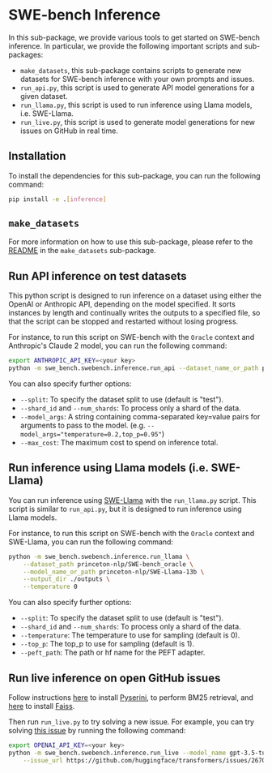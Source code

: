 # SWE-bench Inference
In this sub-package, we provide various tools to get started on SWE-bench inference.
In particular, we provide the following important scripts and sub-packages:

- `make_datasets`, this sub-package contains scripts to generate new datasets for SWE-bench inference with your own prompts and issues.
- `run_api.py`, this script is used to generate API model generations for a given dataset.
- `run_llama.py`, this script is used to run inference using Llama models, i.e. SWE-Llama.
- `run_live.py`, this script is used to generate model generations for new issues on GitHub in real time.

## Installation
To install the dependencies for this sub-package, you can run the following command:
```bash
pip install -e .[inference]
```

## `make_datasets`
For more information on how to use this sub-package, please refer to the [README](./make_datasets/README.md) in the `make_datasets` sub-package.

## Run API inference on test datasets

This python script is designed to run inference on a dataset using either the OpenAI or Anthropic API, depending on the model specified. It sorts instances by length and continually writes the outputs to a specified file, so that the script can be stopped and restarted without losing progress.

For instance, to run this script on SWE-bench with the ``Oracle`` context and Anthropic's Claude 2 model, you can run the following command:
```bash
export ANTHROPIC_API_KEY=<your key>
python -m swe_bench.swebench.inference.run_api --dataset_name_or_path princeton-nlp/SWE-bench_oracle --model_name_or_path claude-2 --output_dir ./outputs
```

You can also specify further options:

- `--split`: To specify the dataset split to use (default is "test").
- `--shard_id` and `--num_shards`: To process only a shard of the data.
- `--model_args`: A string containing comma-separated key=value pairs for arguments to pass to the model. (e.g. `--model_args="temperature=0.2,top_p=0.95"`)
- `--max_cost`: The maximum cost to spend on inference total.


## Run inference using Llama models (i.e. SWE-Llama)

You can run inference using [SWE-Llama](https://huggingface.co/princeton-nlp/SWE-Llama-13b) with the `run_llama.py` script.
This script is similar to `run_api.py`, but it is designed to run inference using Llama models.

For instance, to run this script on SWE-bench with the ``Oracle`` context and SWE-Llama, you can run the following command:
```bash
python -m swe_bench.swebench.inference.run_llama \
    --dataset_path princeton-nlp/SWE-bench_oracle \
    --model_name_or_path princeton-nlp/SWE-Llama-13b \
    --output_dir ./outputs \
    --temperature 0
```

You can also specify further options:
- `--split`: To specify the dataset split to use (default is "test").
- `--shard_id` and `--num_shards`: To process only a shard of the data.
- `--temperature`: The temperature to use for sampling (default is 0).
- `--top_p`: The top_p to use for sampling (default is 1).
- `--peft_path`: The path or hf name for the PEFT adapter. 


## Run live inference on open GitHub issues

Follow instructions [here](https://github.com/castorini/pyserini/blob/master/docs/installation.md) to install [Pyserini](https://github.com/castorini/pyserini), to perform BM25 retrieval, and [here](https://github.com/facebookresearch/faiss/blob/main/INSTALL.md) to install [Faiss](https://github.com/facebookresearch/faiss).

Then run `run_live.py` to try solving a new issue. For example, you can try solving [this issue](https://github.com/huggingface/transformers/issues/26706 ) by running the following command:

```bash
export OPENAI_API_KEY=<your key>
python -m swe_bench.swebench.inference.run_live --model_name gpt-3.5-turbo-1106 \
    --issue_url https://github.com/huggingface/transformers/issues/26706 
```
